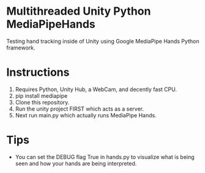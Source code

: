 # Multithreaded Unity Python MediaPipeHands
Testing hand tracking inside of Unity using Google MediaPipe Hands Python framework.

# Instructions
1. Requires Python, Unity Hub, a WebCam, and decently fast CPU.
2. pip install mediapipe
3. Clone this repository.
4. Run the unity project FIRST which acts as a server.
5. Next run main.py which actually runs MediaPipe Hands.

# Tips
* You can set the DEBUG flag True in hands.py to visualize what is being seen and how your hands are being interpreted.
